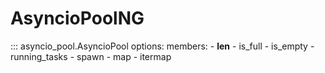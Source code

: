 # AsyncioPoolNG

::: asyncio_pool.AsyncioPool
options:
members: - **len** - is_full - is_empty - running_tasks - spawn - map - itermap
